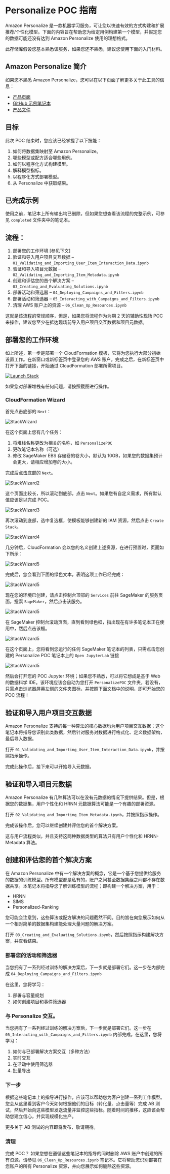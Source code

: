 # Personalize POC 指南

Amazon Personalize 是一款机器学习服务，可让您以快速有效的方式构建和扩展推荐/个性化模型。下面的内容旨在帮助您为给定用例构建第一个模型，并假定您的数据可能还没有达到 Amazon Personalize 使用的理想格式。

此存储库假设您基本熟悉该服务，如果您还不熟悉，建议您使用下面的入门材料。

## Amazon Personalize 简介

如果您不熟悉 Amazon Personalize，您可以在以下页面了解更多关于此工具的信息：

* [产品页面](https://aws.amazon.com/personalize/)
* [GitHub 示例笔记本](https://github.com/aws-samples/amazon-personalize-samples)
* [产品文件](https://docs.aws.amazon.com/personalize/latest/dg/what-is-personalize.html)

## 目标 

此次 POC 结束时，您应该已经掌握了以下技能：

1. 如何将数据集映射至 Amazon Personalize。
1. 哪些模型或配方适合哪些用例。
1. 如何以程序化方式构建模型。
1. 解释模型指标。
1. 以程序化方式部署模型。
1. 从 Personalize 中获取结果。

## 已完成示例

使用之前，笔记本上所有输出均已删除，但如果您想查看该流程的完整示例，可参见 `completed` 文件夹中的笔记本。


## 流程：

1. 部署您的工作环境 [参见下文]
1. 验证和导入用户项目交互数据 –
`01_Validating_and_Importing_User_Item_Interaction_Data.ipynb`
1. 验证和导入项目元数据 –
`02_Validating_and_Importing_Item_Metadata.ipynb`
1. 创建和评估您的首个解决方案 –
`03_Creating_and_Evaluating_Solutions.ipynb`
1. 部署活动和筛选器 –
`04_Deploying_Campaigns_and_Filters.ipynb`
1. 部署活动和筛选器 –
`05_Interacting_with_Campaigns_and_Filters.ipynb`
1. 清理 AWS 账户上的资源 – `06_Clean_Up_Resources.ipynb`

这就是该流程的常规顺序，但是，如果您将流程作为为期 2 天的辅助性现场 POC 来操作，建议您至少在抵达现场前导入用户项目交互数据和项目元数据。


## 部署您的工作环境

如上所述，第一步是部署一个 CloudFormation 模板，它将为您执行大部分初始设置工作。在新窗口或新标签页中登录您的 AWS 账户。完成之后，在新标签页中打开下面的链接，开始通过 CloudFormation 部署所需项目。

[![Launch Stack](https://s3.amazonaws.com/cloudformation-examples/cloudformation-launch-stack.png)](https://console.aws.amazon.com/cloudformation/home#/stacks/new?stackName=PersonalizePOC&templateURL=https://chriskingpartnershare.s3.amazonaws.com/PersonalizePOC.yaml)

如果您对部署堆栈有任何问题，请按照截图进行操作。

### CloudFormation Wizard

首先点击底部的 `Next`：

![StackWizard](static/imgs/img1.png)

在这个页面上您有几个任务：

1. 将堆栈名称更改为相关的名称，如 `PersonalizePOC`
1. 更改笔记本名称（可选）
1. 修改 SageMaker EBS 存储卷的卷大小，默认为 10GB，如果您的数据集预计会更大，请相应增加卷的大小。


完成后点击底部的 `Next`。

![StackWizard2](static/imgs/img2.png)

这个页面比较长，所以滚动到底部，点击 `Next`。如果您有自定义需求，所有默认值应该足以完成 POC。

![StackWizard3](static/imgs/img3.png)


再次滚动到底部，选中复选框，使模板能够创建新的 IAM 资源，然后点击 `Create Stack`。

![StackWizard4](static/imgs/img4.png)

几分钟后，CloudFormation 会以您的名义创建上述资源，在进行预置时，页面如下所示：

![StackWizard5](static/imgs/img5.png)

完成后，您会看到下面的绿色文本，表明这项工作已经完成：

![StackWizard5](static/imgs/img6.png)

现在您的环境已创建，请点击控制台顶部的 `Services` 前往 SageMaker 的服务页面，搜索 `SageMaker`，然后点击该服务。


![StackWizard5](static/imgs/img7.png)

在 SageMaker 控制台滚动页面，直到看到绿色框，指出现在有许多笔记本正在使用中，然后点击该框。

![StackWizard5](static/imgs/img8.png)

在这个页面上，您将看到您运行的任何 SageMaker 笔记本的列表，只需点击您创建的 Personalize POC 笔记本上的 `Open JupyterLab` 链接

![StackWizard5](static/imgs/img9.png)

然后会打开您的 POC Jupyter 环境；如果您不熟悉，可以将它想成是基于 Web 的数据科学 IDE。该环境应该会自动为您打开 `PersonalizePOC` 文件夹，若没有，只需点击浏览器屏幕左侧的文件夹图标，并按照下面文档中的说明，即可开始您的 POC 流程！

## 验证和导入用户项目交互数据

Amazon Personalize 支持的每一种算法的核心数据均为用户项目交互数据；这个笔记本将指导您识别此类数据，然后针对服务对数据进行格式化、定义数据架构，最后导入数据。

打开 `01_Validating_and_Importing_User_Item_Interaction_Data.ipynb`，并按照指示操作。

完成此操作后，接下来可以开始导入元数据。

## 验证和导入项目元数据 

Amazon Personalize 有几种算法可以在没有元数据的情况下提供结果。但是，根据您的数据集，用户个性化和 HRNN 元数据算法可能是一个有趣的部署资源。

打开 `02_Validating_and_Importing_Item_Metadata.ipynb`，并按照指示操作。

完成该操作后，您可以继续创建并评估您的首个解决方案。

这与用户流程类似，并且支持这两种数据类型的算法只有用户个性化和 HRNN-Metadata 算法。

## 创建和评估您的首个解决方案

在 Amazon Personalize 中有一个解决方案的概念，它是一个基于您提供给服务的数据的训练模型。所有模型都是私有的，账户之间甚至数据集组之间都不存在数据共享。本笔记本将指导您了解训练模型的流程；即构建一个解决方案，用于：

* HRNN
* SIMS
* Personalized-Ranking

您可能会注意到，这些算法或配方解决的问题截然不同。目的旨在向您展示如何从一个相对简单的数据集构建能处理大量问题的解决方案。

打开 `03_Creating_and_Evaluating_Solutions.ipynb`，然后按照指示构建解决方案，并查看结果。

### 部署您的活动和筛选器

当您拥有了一系列经过训练的解决方案后，下一步就是部署它们。这一步在内部完成 `04_Deploying_Campaigns_and_Filters.ipynb`

在这里，您将学习：
1. 部署与容量规划
1. 如何创建项目和事件筛选器


### 与 Personalize 交互。

当您拥有了一系列经过训练的解决方案后，下一步就是部署它们。这一步在 `05_Interacting_with_Campaigns_and_Filters.ipynb` 内部完成。在这里，您将学习：

1. 如何与已部署解决方案交互（多种方法）
1. 实时交互
1. 在活动中使用筛选器
1. 批量导出


### 下一步

根据这些笔记本上的指导进行操作，应该可以帮助您为客户创建一系列工作模型。您会从这里看到客户今天如何根据他们的目标（转化量、点击量等）完成 AB 测试，然后开始向这些模型发送流量并监控这些指标。随着时间的推移，这应该会帮助您建立信心，并实现规模化生产。

更多关于 AB 测试的内容即将发布，敬请期待。

### 清理

完成 POC？ 如果您想在遵循这些笔记本的指导的同时删除 AWS 账户中创建的所有资源，请参见 `06_Clean_Up_Resources.ipynb` 笔记本。它将帮助您识别部署在您账户的所有 Personalize 资源，并向您展示如何删除这些资源。